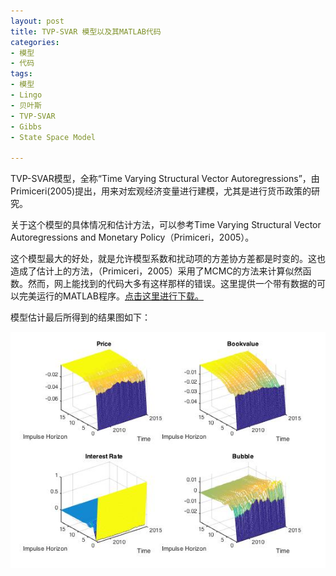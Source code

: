 ```yaml
---
layout: post
title: TVP-SVAR 模型以及其MATLAB代码
categories:
- 模型
- 代码
tags:
- 模型
- Lingo
- 贝叶斯
- TVP-SVAR
- Gibbs
- State Space Model

---
```


TVP-SVAR模型，全称“Time Varying Structural Vector Autoregressions”，由Primiceri(2005)提出，用来对宏观经济变量进行建模，尤其是进行货币政策的研究。

关于这个模型的具体情况和估计方法，可以参考Time Varying Structural Vector Autoregressions and Monetary Policy（Primiceri，2005）。

这个模型最大的好处，就是允许模型系数和扰动项的方差协方差都是时变的。这也造成了估计上的方法，（Primiceri，2005）采用了MCMC的方法来计算似然函数。然而，网上能找到的代码大多有这样那样的错误。这里提供一个带有数据的可以完美运行的MATLAB程序。[点击这里进行下载。](https://raw.githubusercontent.com/newhotter/cn/gh-pages/slides/TVP-SVAR_MATLAB_Code.zip)

模型估计最后所得到的结果图如下：

![](https://raw.githubusercontent.com/newhotter/cn/gh-pages/slides/results.jpg)

